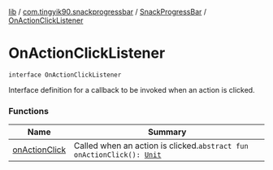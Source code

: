 [lib](../../../index.md) / [com.tingyik90.snackprogressbar](../../index.md) / [SnackProgressBar](../index.md) / [OnActionClickListener](./index.md)

# OnActionClickListener

`interface OnActionClickListener`

Interface definition for a callback to be invoked when an action is clicked.

### Functions

| Name | Summary |
|---|---|
| [onActionClick](on-action-click.md) | Called when an action is clicked.`abstract fun onActionClick(): `[`Unit`](https://kotlinlang.org/api/latest/jvm/stdlib/kotlin/-unit/index.html) |
